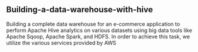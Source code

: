 ## Building-a-data-warehouse-with-hive
Building a complete data warehouse for an e-commerce application to perform Apache Hive analytics on various datasets using big data tools like Apache Sqoop, Apache Spark, and HDFS. In order to achieve this task, we utilize the various services provided by AWS
